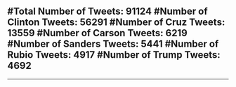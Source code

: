 #Total Number of Tweets: 91124 
#Number of Clinton Tweets: 56291
#Number of Cruz Tweets: 13559
#Number of Carson Tweets: 6219
#Number of Sanders Tweets: 5441
#Number of Rubio Tweets: 4917
#Number of Trump Tweets: 4692
---
---
